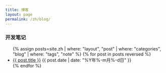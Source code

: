 ```yaml
---
title: 博客
layout: page
permalink: /zh/blog/
---
```


### 开发笔记

<ul class="post-list">
        {% assign posts=site.zh | where: "layout", "post" | where: "categories", "blog" | where: "tags", "note" %}
        {% for post in posts reversed %}
        <li>
            <a href="{{ post.url | prepend: site.baseurl | prepend: site.url }}">{{ post.title }}</a> <time datetime="{{ post.date | date_to_xmlschema }}">{{ post.date | date: "%Y年%-m月%-d日" }}</time>
        </li>
        {% endfor %}
</ul>